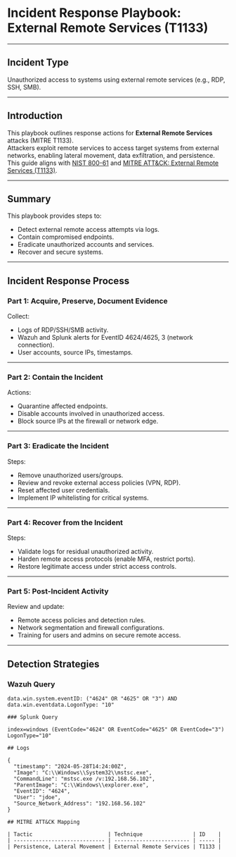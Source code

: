 # Incident Response Playbook: External Remote Services (T1133)

---

## Incident Type

Unauthorized access to systems using external remote services (e.g., RDP, SSH, SMB).

---

## Introduction

This playbook outlines response actions for **External Remote Services** attacks (MITRE T1133).  
Attackers exploit remote services to access target systems from external networks, enabling lateral movement, data exfiltration, and persistence.  
This guide aligns with [NIST 800-61](https://nvlpubs.nist.gov/nistpubs/SpecialPublications/NIST.SP.800-61r2.pdf) and [MITRE ATT&CK: External Remote Services (T1133)](https://attack.mitre.org/techniques/T1133/).

---

## Summary

This playbook provides steps to:

- Detect external remote access attempts via logs.
- Contain compromised endpoints.
- Eradicate unauthorized accounts and services.
- Recover and secure systems.

---

## Incident Response Process

### Part 1: Acquire, Preserve, Document Evidence

Collect:

- Logs of RDP/SSH/SMB activity.
- Wazuh and Splunk alerts for EventID 4624/4625, 3 (network connection).
- User accounts, source IPs, timestamps.

---

### Part 2: Contain the Incident

Actions:

- Quarantine affected endpoints.
- Disable accounts involved in unauthorized access.
- Block source IPs at the firewall or network edge.

---

### Part 3: Eradicate the Incident

Steps:

- Remove unauthorized users/groups.
- Review and revoke external access policies (VPN, RDP).
- Reset affected user credentials.
- Implement IP whitelisting for critical systems.

---

### Part 4: Recover from the Incident

Steps:

- Validate logs for residual unauthorized activity.
- Harden remote access protocols (enable MFA, restrict ports).
- Restore legitimate access under strict access controls.

---

### Part 5: Post-Incident Activity

Review and update:

- Remote access policies and detection rules.
- Network segmentation and firewall configurations.
- Training for users and admins on secure remote access.

---

## Detection Strategies

### Wazuh Query

```kql
data.win.system.eventID: ("4624" OR "4625" OR "3") AND data.win.eventdata.LogonType: "10"

### Splunk Query

index=windows (EventCode="4624" OR EventCode="4625" OR EventCode="3") LogonType="10"

## Logs

{
  "timestamp": "2024-05-28T14:24:00Z",
  "Image": "C:\\Windows\\System32\\mstsc.exe",
  "CommandLine": "mstsc.exe /v:192.168.56.102",
  "ParentImage": "C:\\Windows\\explorer.exe",
  "EventID": "4624",
  "User": "jdoe",
  "Source_Network_Address": "192.168.56.102"
}

## MITRE ATT&CK Mapping

| Tactic                        | Technique                | ID    |
| ----------------------------- | ------------------------ | ----- |
| Persistence, Lateral Movement | External Remote Services | T1133 |
